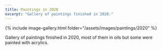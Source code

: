 ```yaml
---
title: Paintings in 2020
excerpt: "Gallery of paintings finished in 2020."
---
```


{% include image-gallery.html folder="/assets/images/paintings/2020" %}

Gallery of paintings finished in 2020, most of them in oils but some were painted with acrylics.

